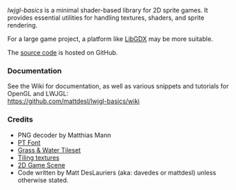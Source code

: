 *lwjgl-basics* is a minimal shader-based library for 2D sprite games. It provides essential utilities for handling textures, shaders, and sprite rendering.

For a large game project, a platform like [LibGDX](http://libgdx.badlogicgames.com/) may be more suitable.

The [source code](https://github.com/mattdesl/lwjgl-basics) is hosted on GitHub.

### Documentation

See the Wiki for documentation, as well as various snippets and tutorials for OpenGL and LWJGL:  
https://github.com/mattdesl/lwjgl-basics/wiki

### Credits

- PNG decoder by Matthias Mann
- [PT Font](http://www.fontsquirrel.com/fonts/PT-Sans)
- [Grass & Water Tileset](http://opengameart.org/content/grass-and-water-tiles)
- [Tiling textures](http://opengameart.org/content/tilling-textures-pack-33)
- [2D Game Scene](http://opengameart.org/content/grassland-tileset)
- Code written by Matt DesLauriers (aka: davedes or mattdesl) unless otherwise stated.
